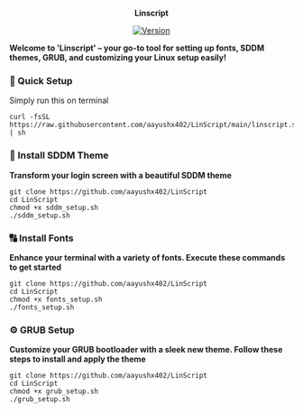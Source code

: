 <div align="center">

<strong> **Linscript** </strong>

[![Version](https://img.shields.io/github/v/release/aayushx402/LinScript?color=%4CAF50&label=Latest%20Release&style=for-the-badge)](https://github.com/aayushx402/LinScript/releases/latest)
 
</div>

<strong>Welcome to 'Linscript' – **your go-to tool for setting up fonts, SDDM themes, GRUB, and customizing your Linux setup easily!** </strong>

<h3>🚀 Quick Setup</h3>

<p>Simply run this on terminal</p>

```shell
curl -fsSL https://raw.githubusercontent.com/aayushx402/LinScript/main/linscript.sh | sh
```

<h3>🎨 Install SDDM Theme</h3>

<strong>**Transform your login screen with a beautiful SDDM theme** </strong>

```shell
git clone https://github.com/aayushx402/LinScript
cd LinScript
chmod +x sddm_setup.sh
./sddm_setup.sh
```

<h3>🔠 Install Fonts</h3>

<strong>**Enhance your terminal with a variety of fonts. Execute these commands to get started** </strong>

```shell
git clone https://github.com/aayushx402/LinScript
cd LinScript
chmod +x fonts_setup.sh
./fonts_setup.sh
```

<h3>⚙️ GRUB Setup</h3>

<strong>**Customize your GRUB bootloader with a sleek new theme. Follow these steps to install and apply the theme** </strong>

```shell
git clone https://github.com/aayushx402/LinScript
cd LinScript
chmod +x grub_setup.sh
./grub_setup.sh
```

